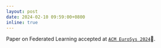 ```yaml
---
layout: post
date: 2024-02-10 09:59:00+0800
inline: true
---
```


Paper on Federated Learning accepted at [`ACM EuroSys 2024`](https://2024.eurosys.org/)🎊.